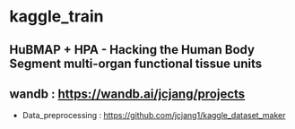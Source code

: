 # kaggle_train
HuBMAP + HPA - Hacking the Human Body<br>
Segment multi-organ functional tissue units
-----------------------------
wandb : https://wandb.ai/jcjang/projects
-----------------------------
- Data_preprocessing : https://github.com/jcjang1/kaggle_dataset_maker
